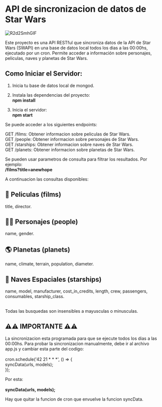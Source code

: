 # API de sincronizacion de datos de Star Wars
![R2d2SmhGIF](https://github.com/Joaquinbrialva/SWAPI/assets/93806772/156f423e-1139-41f2-982c-1b9dfcd6b614)


Este proyecto es una API RESTful que sincroniza datos de la API de Star Wars (SWAPI) en una base de datos local todos los dias a las 00:00hs, ejecutado por un cron. Permite acceder a información sobre personajes, peliculas, naves y planetas de Star Wars.

## Como Iniciar el Servidor:

1. Inicia tu base de datos local de mongod.

2. Instala las dependencias del proyecto:<br>
<b>npm install</b>

3. Inicia el servidor:<br>
<b>npm start</b>

Se puede acceder a los siguientes endpoints:

GET /films: Obtener informacion sobre peliculas de Star Wars.<br>
GET /people: Obtener informacion sobre personajes de Star Wars.<br>
GET /starships: Obtener informacion sobre naves de Star Wars.<br>
GET /planets: Obtener informacion sobre planetas de Star Wars.<br>

Se pueden usar parametros de consulta para filtrar los resultados. Por ejemplo:<br> <b>/films?title=anewhope</b>

A continuacion las consultas disponibles:

## 🎥 Peliculas (films)
title, director.

## 👨‍🚀 Personajes (people)
name, gender.

## 🌎 Planetas (planets)
name, climate, terrain, population, diameter.

## 🚀 Naves Espaciales (starships)
name, model, manufacturer, cost_in_credits, length, crew, passengers, consumables, starship_class.

<br>Todas las busquedas son insensibles a mayusculas o minusculas.

## ⚠️⚠️ IMPORTANTE ⚠️⚠️
La sincronizacion esta programada para que se ejecute todos los dias a las 00:00hs. Para probar la sincronizacion manualmente, debe ir al archivo app.js y cambiar esta parte del codigo:<br><br>
cron.schedule('42 21 * * *', () => {<br>
    syncData(urls, models);<br>
});

Por esta:<br><br>
<b>syncData(urls, models);</b>

Hay que quitar la funcion de cron que envuelve la funcion syncData.

